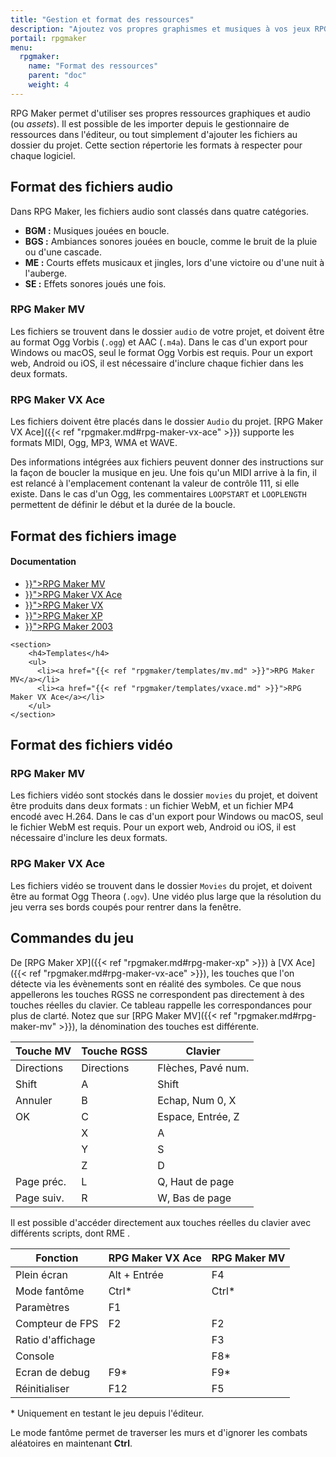 ```yaml
---
title: "Gestion et format des ressources"
description: "Ajoutez vos propres graphismes et musiques à vos jeux RPG Maker. Suivez notre guide pour importer vos fichiers dans le bon format."
portail: rpgmaker
menu:
  rpgmaker:
    name: "Format des ressources"
    parent: "doc"
    weight: 4
---
```


RPG Maker permet d'utiliser ses propres ressources graphiques et audio (ou *assets*). Il est possible de les importer depuis le gestionnaire de ressources dans l'éditeur, ou tout simplement d'ajouter les fichiers au dossier du projet. Cette section répertorie les formats à respecter pour chaque logiciel.

## Format des fichiers audio

Dans RPG Maker, les fichiers audio sont classés dans quatre catégories.

- **BGM :** Musiques jouées en boucle.
- **BGS :** Ambiances sonores jouées en boucle, comme le bruit de la pluie ou d'une cascade.
- **ME :** Courts effets musicaux et jingles, lors d'une victoire ou d'une nuit à l'auberge.
- **SE :** Effets sonores joués une fois.

### RPG Maker MV

Les fichiers se trouvent dans le dossier `audio` de votre projet, et doivent être au format Ogg Vorbis (`.ogg`) et AAC (`.m4a`). Dans le cas d'un export pour Windows ou macOS, seul le format Ogg Vorbis est requis. Pour un export web, Android ou iOS, il est nécessaire d'inclure chaque fichier dans les deux formats.

### RPG Maker VX Ace

Les fichiers doivent être placés dans le dossier `Audio` du projet. [RPG Maker VX Ace]({{< ref "rpgmaker.md#rpg-maker-vx-ace" >}}) supporte les formats MIDI, Ogg, MP3, WMA et WAVE.

Des informations intégrées aux fichiers peuvent donner des instructions sur la façon de boucler la musique en jeu. Une fois qu'un MIDI arrive à la fin, il est relancé à l'emplacement contenant la valeur de contrôle 111, si elle existe. Dans le cas d'un Ogg, les commentaires `LOOPSTART` et `LOOPLENGTH` permettent de définir le début et la durée de la boucle.

## Format des fichiers image

<div id="index-flex-container">
    <section>
        <h4>Documentation</h4>
        <ul>
          <li><a href="{{< ref "rpgmaker/formats/mv.md" >}}">RPG Maker MV</a></li>
          <li><a href="{{< ref "rpgmaker/formats/vxace.md" >}}">RPG Maker VX Ace</a></li>
          <li><a href="{{< ref "rpgmaker/formats/vx.md" >}}">RPG Maker VX</a></li>
          <li><a href="{{< ref "rpgmaker/formats/xp.md" >}}">RPG Maker XP</a></li>
          <li><a href="{{< ref "rpgmaker/formats/2003.md" >}}">RPG Maker 2003</a></li>
        </ul>
    </section>

    <section>
        <h4>Templates</h4>
        <ul>
          <li><a href="{{< ref "rpgmaker/templates/mv.md" >}}">RPG Maker MV</a></li>
          <li><a href="{{< ref "rpgmaker/templates/vxace.md" >}}">RPG Maker VX Ace</a></li>
        </ul>
    </section>
</div>

## Format des fichiers vidéo

### RPG Maker MV

Les fichiers vidéo sont stockés dans le dossier `movies` du projet, et doivent être produits dans deux formats : un fichier WebM, et un fichier MP4 encodé avec H.264. Dans le cas d'un export pour Windows ou macOS, seul le fichier WebM est requis. Pour un export web, Android ou iOS, il est nécessaire d'inclure les deux formats.

### RPG Maker VX Ace

Les fichiers vidéo se trouvent dans le dossier `Movies` du projet, et doivent être au format Ogg Theora (`.ogv`). Une vidéo plus large que la résolution du jeu verra ses bords coupés pour rentrer dans la fenêtre.

## Commandes du jeu

De [RPG Maker XP]({{< ref "rpgmaker.md#rpg-maker-xp" >}}) à [VX Ace]({{< ref "rpgmaker.md#rpg-maker-vx-ace" >}}), les touches que l'on détecte via les évènements sont en réalité des symboles. Ce que nous appellerons les touches RGSS ne correspondent pas directement à des touches réelles du clavier. Ce tableau rappelle les correspondances pour plus de clarté. Notez que sur [RPG Maker MV]({{< ref "rpgmaker.md#rpg-maker-mv" >}}), la dénomination des touches est différente.

Touche MV  | Touche RGSS | Clavier
-----------|-------------|-------------------
Directions | Directions  | Flèches, Pavé num.
Shift      | A           | Shift
Annuler    | B           | Echap, Num 0, X
OK         | C           | Espace, Entrée, Z
           | X           | A
           | Y           | S
           | Z           | D
Page préc. | L           | Q, Haut de page
Page suiv. | R           | W, Bas de page

Il est possible d'accéder directement aux touches réelles du clavier avec différents scripts, dont RME <rme>.

Fonction          | RPG Maker VX Ace | RPG Maker MV
------------------|------------------|-------------
Plein écran       | Alt + Entrée     | F4
Mode fantôme      | Ctrl*            | Ctrl*
Paramètres        | F1               |
Compteur de FPS   | F2               | F2
Ratio d'affichage |                  | F3
Console           |                  | F8*
Ecran de debug    | F9*              | F9*
Réinitialiser     | F12              | F5

\* Uniquement en testant le jeu depuis l'éditeur.

Le mode fantôme permet de traverser les murs et d'ignorer les combats aléatoires en maintenant **Ctrl**.
